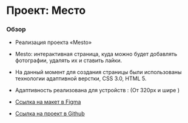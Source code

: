 # Проект: Место

### Обзор

* Реализация проекта «Mesto»
* Mesto: интерактивная страница, куда можно будет добавлять фотографии, удалять их и ставить лайки.
* На данный момент для создания страницы были использованы технологии адаптивной верстки, CSS 3.0, HTML 5.
* Адаптивность реализована для устройств : (От 320px и шире )

* [Ссылка на макет в Figma](https://www.figma.com/file/2cn9N9jSkmxD84oJik7xL7/JavaScript.-Sprint-4?node-id=0%3A1)

* [Ссылка на проект в Github](https://slavk11.github.io/mesto-project/)


